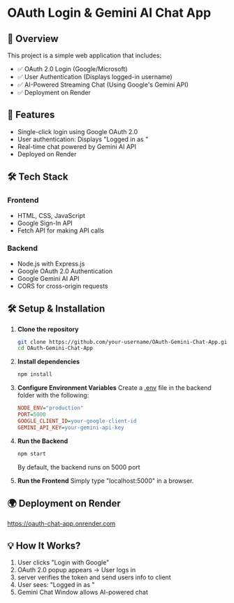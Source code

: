 # OAuth Login & Gemini AI Chat App

## 📌 Overview

This project is a simple web application that includes:

- ✅ OAuth 2.0 Login (Google/Microsoft)
- ✅ User Authentication (Displays logged-in username)
- ✅ AI-Powered Streaming Chat (Using Google's Gemini API)
- ✅ Deployment on Render

## 🚀 Features

- Single-click login using Google OAuth 2.0
- User authentication: Displays "Logged in as <username>"
- Real-time chat powered by Gemini AI API
- Deployed on Render

## 🛠 Tech Stack

### Frontend

- HTML, CSS, JavaScript
- Google Sign-In API
- Fetch API for making API calls

### Backend

- Node.js with Express.js
- Google OAuth 2.0 Authentication
- Google Gemini AI API
- CORS for cross-origin requests

## 🛠 Setup & Installation

1. **Clone the repository**

   ```bash
   git clone https://github.com/your-username/OAuth-Gemini-Chat-App.git
   cd OAuth-Gemini-Chat-App
   ```

2. **Install dependencies**

   ```bash
   npm install
   ```

3. **Configure Environment Variables**
   Create a [.env](http://_vscodecontentref_/4) file in the backend folder with the following:

   ```ini
   NODE_ENV="production"
   PORT=5000
   GOOGLE_CLIENT_ID=your-google-client-id
   GEMINI_API_KEY=your-gemini-api-key
   ```

4. **Run the Backend**

   ```bash
   npm start
   ```

   By default, the backend runs on 5000 port

5. **Run the Frontend**
   Simply type "localhost:5000" in a browser.

## 🌍 Deployment on Render

https://oauth-chat-app.onrender.com

## 💡 How It Works?

1. User clicks "Login with Google"
2. OAuth 2.0 popup appears → User logs in
3. server verifies the token and send users info to client
4. User sees: "Logged in as <username>"
5. Gemini Chat Window allows AI-powered chat

